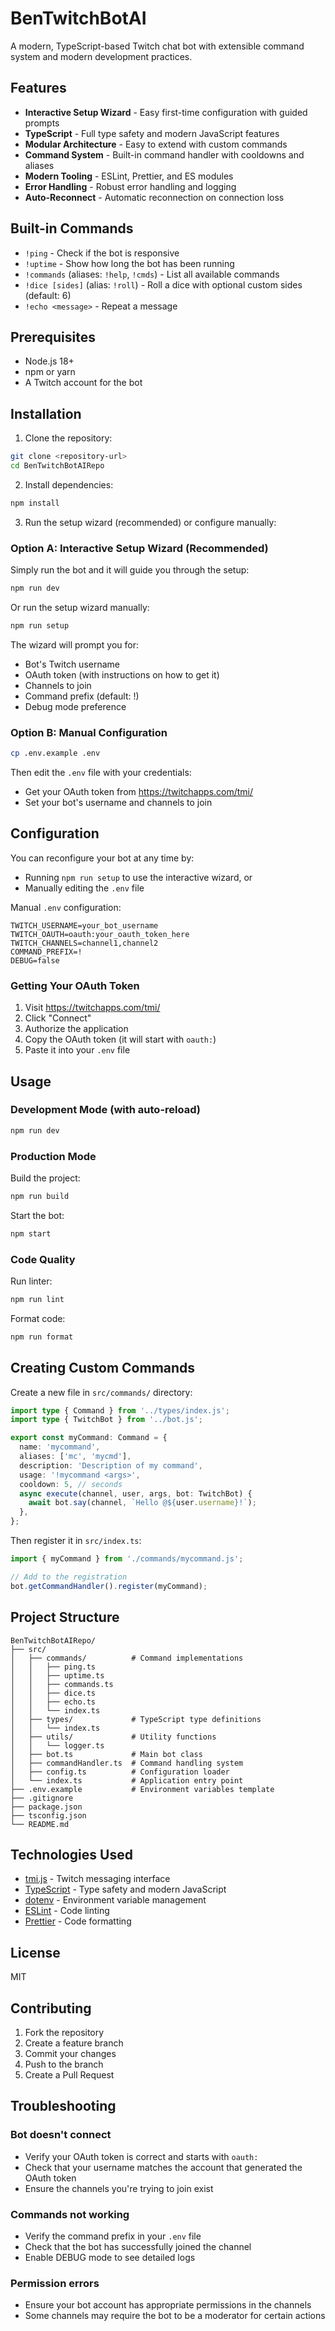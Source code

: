 # BenTwitchBotAI

A modern, TypeScript-based Twitch chat bot with extensible command system and modern development practices.

## Features

- **Interactive Setup Wizard** - Easy first-time configuration with guided prompts
- **TypeScript** - Full type safety and modern JavaScript features
- **Modular Architecture** - Easy to extend with custom commands
- **Command System** - Built-in command handler with cooldowns and aliases
- **Modern Tooling** - ESLint, Prettier, and ES modules
- **Error Handling** - Robust error handling and logging
- **Auto-Reconnect** - Automatic reconnection on connection loss

## Built-in Commands

- `!ping` - Check if the bot is responsive
- `!uptime` - Show how long the bot has been running
- `!commands` (aliases: `!help`, `!cmds`) - List all available commands
- `!dice [sides]` (alias: `!roll`) - Roll a dice with optional custom sides (default: 6)
- `!echo <message>` - Repeat a message

## Prerequisites

- Node.js 18+
- npm or yarn
- A Twitch account for the bot

## Installation

1. Clone the repository:
```bash
git clone <repository-url>
cd BenTwitchBotAIRepo
```

2. Install dependencies:
```bash
npm install
```

3. Run the setup wizard (recommended) or configure manually:

### Option A: Interactive Setup Wizard (Recommended)

Simply run the bot and it will guide you through the setup:
```bash
npm run dev
```

Or run the setup wizard manually:
```bash
npm run setup
```

The wizard will prompt you for:
- Bot's Twitch username
- OAuth token (with instructions on how to get it)
- Channels to join
- Command prefix (default: !)
- Debug mode preference

### Option B: Manual Configuration

```bash
cp .env.example .env
```

Then edit the `.env` file with your credentials:
- Get your OAuth token from https://twitchapps.com/tmi/
- Set your bot's username and channels to join

## Configuration

You can reconfigure your bot at any time by:
- Running `npm run setup` to use the interactive wizard, or
- Manually editing the `.env` file

Manual `.env` configuration:

```env
TWITCH_USERNAME=your_bot_username
TWITCH_OAUTH=oauth:your_oauth_token_here
TWITCH_CHANNELS=channel1,channel2
COMMAND_PREFIX=!
DEBUG=false
```

### Getting Your OAuth Token

1. Visit https://twitchapps.com/tmi/
2. Click "Connect"
3. Authorize the application
4. Copy the OAuth token (it will start with `oauth:`)
5. Paste it into your `.env` file

## Usage

### Development Mode (with auto-reload)

```bash
npm run dev
```

### Production Mode

Build the project:
```bash
npm run build
```

Start the bot:
```bash
npm start
```

### Code Quality

Run linter:
```bash
npm run lint
```

Format code:
```bash
npm run format
```

## Creating Custom Commands

Create a new file in `src/commands/` directory:

```typescript
import type { Command } from '../types/index.js';
import type { TwitchBot } from '../bot.js';

export const myCommand: Command = {
  name: 'mycommand',
  aliases: ['mc', 'mycmd'],
  description: 'Description of my command',
  usage: '!mycommand <args>',
  cooldown: 5, // seconds
  async execute(channel, user, args, bot: TwitchBot) {
    await bot.say(channel, `Hello @${user.username}!`);
  },
};
```

Then register it in `src/index.ts`:

```typescript
import { myCommand } from './commands/mycommand.js';

// Add to the registration
bot.getCommandHandler().register(myCommand);
```

## Project Structure

```
BenTwitchBotAIRepo/
├── src/
│   ├── commands/          # Command implementations
│   │   ├── ping.ts
│   │   ├── uptime.ts
│   │   ├── commands.ts
│   │   ├── dice.ts
│   │   ├── echo.ts
│   │   └── index.ts
│   ├── types/             # TypeScript type definitions
│   │   └── index.ts
│   ├── utils/             # Utility functions
│   │   └── logger.ts
│   ├── bot.ts             # Main bot class
│   ├── commandHandler.ts  # Command handling system
│   ├── config.ts          # Configuration loader
│   └── index.ts           # Application entry point
├── .env.example           # Environment variables template
├── .gitignore
├── package.json
├── tsconfig.json
└── README.md
```

## Technologies Used

- [tmi.js](https://github.com/tmijs/tmi.js) - Twitch messaging interface
- [TypeScript](https://www.typescriptlang.org/) - Type safety and modern JavaScript
- [dotenv](https://github.com/motdotla/dotenv) - Environment variable management
- [ESLint](https://eslint.org/) - Code linting
- [Prettier](https://prettier.io/) - Code formatting

## License

MIT

## Contributing

1. Fork the repository
2. Create a feature branch
3. Commit your changes
4. Push to the branch
5. Create a Pull Request

## Troubleshooting

### Bot doesn't connect
- Verify your OAuth token is correct and starts with `oauth:`
- Check that your username matches the account that generated the OAuth token
- Ensure the channels you're trying to join exist

### Commands not working
- Verify the command prefix in your `.env` file
- Check that the bot has successfully joined the channel
- Enable DEBUG mode to see detailed logs

### Permission errors
- Ensure your bot account has appropriate permissions in the channels
- Some channels may require the bot to be a moderator for certain actions